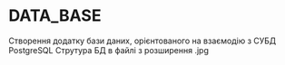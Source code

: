 # DATA_BASE
 Створення додатку бази даних, орієнтованого на взаємодію з СУБД PostgreSQL
 Струтура БД в файлі з розширення .jpg

